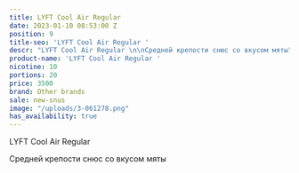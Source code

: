 ```yaml
---
title: LYFT Cool Air Regular
date: 2023-01-10 08:53:00 Z
position: 9
title-seo: 'LYFT Cool Air Regular '
descr: "LYFT Cool Air Regular \n\nСредней крепости снюс со вкусом мяты"
product-name: 'LYFT Cool Air Regular '
nicotine: 10
portions: 20
price: 3500
brand: Other brands
sale: new-snus
image: "/uploads/3-061278.png"
has_availability: true
---
```


LYFT Cool Air Regular 

Средней крепости снюс со вкусом мяты